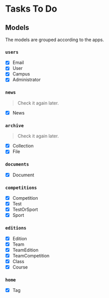 # Tasks To Do

## Models

The models are grouped according to the apps.

### `users`

- [x] Email
- [x] User
- [x] Campus
- [x] Administrator

### `news`

> Check it again later.

- [x] News

### `archive`

> Check it again later.

- [x] Collection
- [x] File

### `documents`

- [x] Document

### `competitions`

- [x] Competition
- [x] Test
- [x] TestOrSport
- [x] Sport

### `editions`

- [x] Edition
- [x] Team
- [x] TeamEdition
- [x] TeamCompetition
- [x] Class
- [x] Course

### `home`

- [x] Tag
